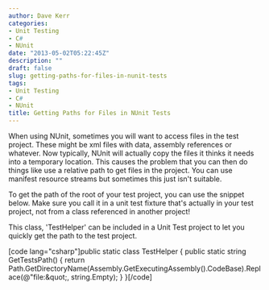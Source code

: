 ```yaml
---
author: Dave Kerr
categories:
- Unit Testing
- C#
- NUnit
date: "2013-05-02T05:22:45Z"
description: ""
draft: false
slug: getting-paths-for-files-in-nunit-tests
tags:
- Unit Testing
- C#
- NUnit
title: Getting Paths for Files in NUnit Tests
---
```



When using NUnit, sometimes you will want to access files in the test project. These might be xml files with data, assembly references or whatever. Now typically, NUnit will actually copy the files it thinks it needs into a temporary location. This causes the problem that you can then do things like use a relative path to get files in the project. You can use manifest resource streams but sometimes this just isn't suitable.

To get the path of the root of your test project, you can use the snippet below. Make sure you call it in a unit test fixture that's actually in your test project, not from a class referenced in another project!

This class, 'TestHelper' can be included in a Unit Test project to let you quickly get the path to the test project.

[code lang="csharp"]public static class TestHelper
{
    public static string GetTestsPath()
    {
        return Path.GetDirectoryName(Assembly.GetExecutingAssembly().CodeBase).Replace(@&quot;file:\&quot;, string.Empty);
    }
}[/code]

